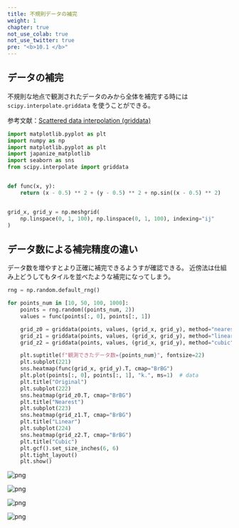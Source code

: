 ```yaml
---
title: 不規則データの補完
weight: 1
chapter: true
not_use_colab: true
not_use_twitter: true
pre: "<b>10.1 </b>"
---
```



## データの補完
不規則な地点で観測されたデータのみから全体を補完する時には `scipy.interpolate.griddata` を使うことができる。

参考文献：[Scattered data interpolation (griddata)](https://docs.scipy.org/doc/scipy/tutorial/interpolate/ND_unstructured.html)


```python
import matplotlib.pyplot as plt
import numpy as np
import matplotlib.pyplot as plt
import japanize_matplotlib
import seaborn as sns
from scipy.interpolate import griddata


def func(x, y):
    return (x - 0.5) ** 2 + (y - 0.5) ** 2 + np.sin((x - 0.5) ** 2)


grid_x, grid_y = np.meshgrid(
    np.linspace(0, 1, 100), np.linspace(0, 1, 100), indexing="ij"
)
```

## データ数による補完精度の違い
データ数を増やすとより正確に補完できるようすが確認できる。
近傍法は仕組み上どうしてもタイルを並べたような補完になってしまう。


```python
rng = np.random.default_rng()

for points_num in [10, 50, 100, 1000]:
    points = rng.random((points_num, 2))
    values = func(points[:, 0], points[:, 1])

    grid_z0 = griddata(points, values, (grid_x, grid_y), method="nearest")
    grid_z1 = griddata(points, values, (grid_x, grid_y), method="linear")
    grid_z2 = griddata(points, values, (grid_x, grid_y), method="cubic")

    plt.suptitle(f"観測できたデータ数={points_num}", fontsize=22)
    plt.subplot(221)
    sns.heatmap(func(grid_x, grid_y).T, cmap="BrBG")
    plt.plot(points[:, 0], points[:, 1], "k.", ms=1)  # data
    plt.title("Original")
    plt.subplot(222)
    sns.heatmap(grid_z0.T, cmap="BrBG")
    plt.title("Nearest")
    plt.subplot(223)
    sns.heatmap(grid_z1.T, cmap="BrBG")
    plt.title("Linear")
    plt.subplot(224)
    sns.heatmap(grid_z2.T, cmap="BrBG")
    plt.title("Cubic")
    plt.gcf().set_size_inches(6, 6)
    plt.tight_layout()
    plt.show()
```


    
![png](/images/misc/00-griddata_files/00-griddata_3_0.png)
    



    
![png](/images/misc/00-griddata_files/00-griddata_3_1.png)
    



    
![png](/images/misc/00-griddata_files/00-griddata_3_2.png)
    



    
![png](/images/misc/00-griddata_files/00-griddata_3_3.png)
    

